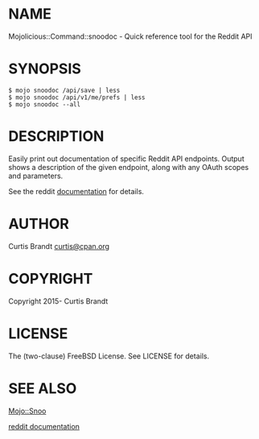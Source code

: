 # NAME

Mojolicious::Command::snoodoc - Quick reference tool for the Reddit API

# SYNOPSIS

    $ mojo snoodoc /api/save | less
    $ mojo snoodoc /api/v1/me/prefs | less
    $ mojo snoodoc --all

# DESCRIPTION

Easily print out documentation of specific Reddit API endpoints. Output
shows a description of the given endpoint, along with any OAuth scopes
and parameters.

See the reddit [documentation](http://www.reddit.com/dev/api) for details.

# AUTHOR

Curtis Brandt <curtis@cpan.org>

# COPYRIGHT

Copyright 2015- Curtis Brandt

# LICENSE

The (two-clause) FreeBSD License. See LICENSE for details.

# SEE ALSO

[Mojo::Snoo](https://metacpan.org/pod/Mojo::Snoo)

[reddit documentation](http://www.reddit.com/dev/api)

